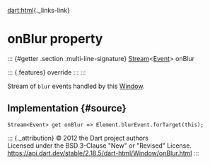 [dart:html](../../dart-html/dart-html-library){._links-link}

onBlur property
===============

::: {#getter .section .multi-line-signature}
[Stream](../../dart-async/stream-class)\<[Event](../event-class)\>
onBlur

::: {.features}
override
:::
:::

Stream of `blur` events handled by this [Window](../window-class).

Implementation {#source}
--------------

``` {.language-dart data-language="dart"}
Stream<Event> get onBlur => Element.blurEvent.forTarget(this);
```

::: {._attribution}
© 2012 the Dart project authors\
Licensed under the BSD 3-Clause \"New\" or \"Revised\" License.\
<https://api.dart.dev/stable/2.18.5/dart-html/Window/onBlur.html>
:::
